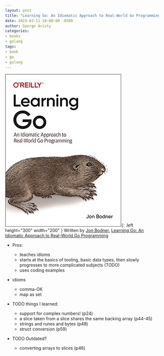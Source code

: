 ```yaml
---
layout: post
title: "Learning Go: An Idiomatic Approach to Real-World Go Programming"
date: 2023-03-11 10:00:00 -0500
author: George Aristy
categories:
- books
- golang
tags:
- book
- go
- golang
---
```


![book cover](/assets/img/books/learning-go/front-cover.jpg){: .left height="300" width="200" }
Written by [Jon Bodner](https://www.linkedin.com/in/jonbodner/), 
[Learning Go: An Idiomatic Approach to Real-World Go Programming](https://www.amazon.ca/Learning-Go-Idiomatic-Real-World-Programming/dp/1492077216)


- Pros:
  - teaches idioms
  - starts at the basics of tooling, basic data types, then slowly progresses to more complicated subjects (TODO)
  - uses coding examples

- idioms
  - comma-OK
  - map as set

- TODO things I learned:
  - support for complex numbers! (p24)
  - a slice taken from a slice shares the same backing array (p44-45)
  - strings and runes and bytes (p48)
  - struct conversion (p59)
- TODO Outdated?
  - converting arrays to slices (p46)